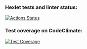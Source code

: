### Hexlet tests and linter status:
[![Actions Status](https://github.com/Andrey-Mikhailov-Fro/frontend-project-46/actions/workflows/hexlet-check.yml/badge.svg)](https://github.com/Andrey-Mikhailov-Fro/frontend-project-46/actions)

### Test coverage on CodeClimate:
[![Test Coverage](https://api.codeclimate.com/v1/badges/07e686b4a315334d8912/test_coverage)](https://codeclimate.com/github/Andrey-Mikhailov-Fro/frontend-project-46/test_coverage)
